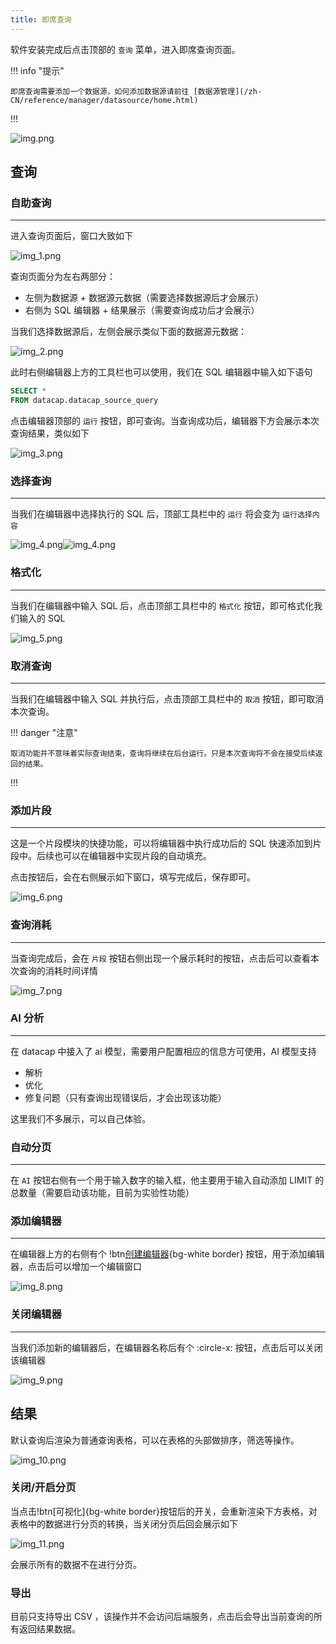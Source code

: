 ```yaml
---
title: 即席查询
---
```


软件安装完成后点击顶部的 `查询` 菜单，进入即席查询页面。

!!! info "提示"

    即席查询需要添加一个数据源，如何添加数据源请前往 [数据源管理](/zh-CN/reference/manager/datasource/home.html)

!!!

![img.png](img.png)

## 查询

### 自助查询

---

进入查询页面后，窗口大致如下

![img_1.png](img_1.png)

查询页面分为左右两部分：

- 左侧为数据源 + 数据源元数据（需要选择数据源后才会展示）
- 右侧为 SQL 编辑器 + 结果展示（需要查询成功后才会展示）

当我们选择数据源后，左侧会展示类似下面的数据源元数据：

![img_2.png](img_2.png)

此时右侧编辑器上方的工具栏也可以使用，我们在 SQL 编辑器中输入如下语句

```sql
SELECT *
FROM datacap.datacap_source_query
```

点击编辑器顶部的 `运行` 按钮，即可查询。当查询成功后，编辑器下方会展示本次查询结果，类似如下

![img_3.png](img_3.png)

### 选择查询

---

当我们在编辑器中选择执行的 SQL 后，顶部工具栏中的 `运行` 将会变为 `运行选择内容`

![img_4.png](img_4.png)![img_4.png](img_4.png)

### 格式化

---

当我们在编辑器中输入 SQL 后，点击顶部工具栏中的 `格式化` 按钮，即可格式化我们输入的 SQL

![img_5.png](img_5.png)

### 取消查询

---

当我们在编辑器中输入 SQL 并执行后，点击顶部工具栏中的 `取消` 按钮，即可取消本次查询。

!!! danger "注意"

    取消功能并不意味着实际查询结束，查询将继续在后台运行。只是本次查询将不会在接受后续返回的结果。

!!!

### 添加片段

---

这是一个片段模块的快捷功能，可以将编辑器中执行成功后的 SQL 快速添加到片段中。后续也可以在编辑器中实现片段的自动填充。

点击按钮后，会在右侧展示如下窗口，填写完成后，保存即可。

![img_6.png](img_6.png)

### 查询消耗

---

当查询完成后，会在 `片段` 按钮右侧出现一个展示耗时的按钮，点击后可以查看本次查询的消耗时间详情

![img_7.png](img_7.png)

### AI 分析

---

在 datacap 中接入了 ai 模型，需要用户配置相应的信息方可使用，AI 模型支持

- 解析
- 优化
- 修复问题（只有查询出现错误后，才会出现该功能）

这里我们不多展示，可以自己体验。

### 自动分页

---

在 `AI` 按钮右侧有一个用于输入数字的输入框，他主要用于输入自动添加 LIMIT 的总数量（需要启动该功能，目前为实验性功能）

### 添加编辑器

---

在编辑器上方的右侧有个 !btn[创建编辑器](){bg-white border} 按钮，用于添加编辑器，点击后可以增加一个编辑窗口

![img_8.png](img_8.png)

### 关闭编辑器

---

当我们添加新的编辑器后，在编辑器名称后有个 :circle-x: 按钮，点击后可以关闭该编辑器

![img_9.png](img_9.png)

## 结果

默认查询后渲染为普通查询表格，可以在表格的头部做排序，筛选等操作。

![img_10.png](img_10.png)

### 关闭/开启分页

当点击!btn[可视化]{bg-white border}按钮后的开关，会重新渲染下方表格，对表格中的数据进行分页的转换，当关闭分页后回会展示如下

![img_11.png](img_11.png)

会展示所有的数据不在进行分页。

### 导出

目前只支持导出 CSV ，该操作并不会访问后端服务，点击后会导出当前查询的所有返回结果数据。